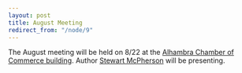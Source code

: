 ```yaml
---
layout: post
title: August Meeting
redirect_from: "/node/9"
---
```


<div class="field field-name-body field-type-text-with-summary field-label-hidden"><div class="field-items"><div class="field-item even"><p>The August meeting will be held on 8/22 at the <a href="//lacps.net/where-to-go" title="Where to Go">Alhambra Chamber of Commerce building</a>. Author <a href="http://www.redfernnaturalhistory.com/">Stewart McPherson</a> will be presenting.</p>
</div></div></div>

